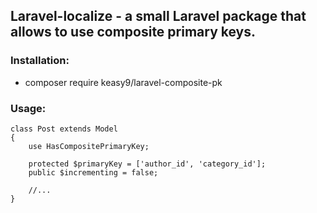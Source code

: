 ## Laravel-localize - a small Laravel package that allows to use composite primary keys.

### Installation:

 - composer require keasy9/laravel-composite-pk

### Usage:

    class Post extends Model
    {
        use HasCompositePrimaryKey;

        protected $primaryKey = ['author_id', 'category_id'];
        public $incrementing = false;

        //...
    }
